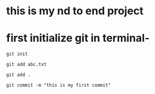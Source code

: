 # this is my nd to end project

# first initialize git in terminal-
```
git init

```

```
git add abc.txt

git add .

```

```
git commit -m "this is my first commit"

```

